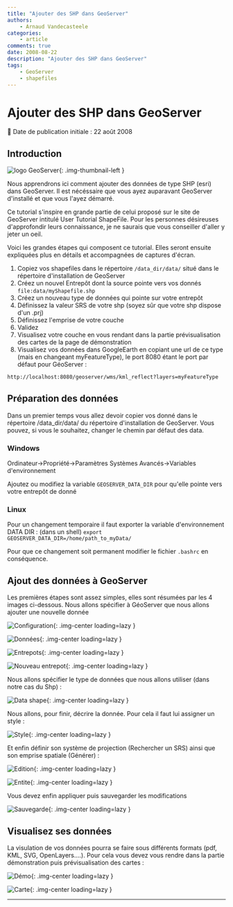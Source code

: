 ```yaml
---
title: "Ajouter des SHP dans GeoServer"
authors:
    - Arnaud Vandecasteele
categories:
    - article
comments: true
date: 2008-08-22
description: "Ajouter des SHP dans GeoServer"
tags:
    - GeoServer
    - shapefiles
---
```


# Ajouter des SHP dans GeoServer

:calendar: Date de publication initiale : 22 août 2008

## Introduction

![logo GeoServer](https://cdn.geotribu.fr/img/logos-icones/logiciels_librairies/geoserver.png "logo GeoServer"){: .img-thumbnail-left }

Nous apprendrons ici comment ajouter des données de type SHP (esri) dans GeoServer. Il est nécéssaire que vous ayez auparavant GeoServer d'installé et que vous l'ayez démarré.

Ce tutorial s'inspire en grande partie de celui proposé sur le site de GeoServer intitulé User Tutorial ShapeFile. Pour les personnes désireuses d'approfondir leurs connaissance, je ne saurais que vous conseiller d'aller y jeter un oeil.

Voici les grandes étapes qui composent ce tutorial. Elles seront ensuite expliquées plus en détails et accompagnées de captures d'écran.

1. Copiez vos shapefiles dans le répertoire `/data_dir/data/` situé dans le répertoire d'installation de GeoServer
2. Créez un nouvel Entrepôt dont la source pointe vers vos donnés `file:data/myShapefile.shp`
3. Créez un nouveau type de données qui pointe sur votre entrepôt
4. Définissez la valeur SRS de votre shp (soyez sûr que votre shp dispose d'un .prj)
5. Définissez l'emprise de votre couche
6. Validez
7. Visualisez votre couche en vous rendant dans la partie prévisualisation des cartes de la page de démonstration
8. Visualisez vos données dans GoogleEarth en copiant une url de ce type (mais en changeant myFeatureType), le port 8080 étant le port par défaut pour GéoServer :

```html
http://localhost:8080/geoserver/wms/kml_reflect?layers=myFeatureType
```

## Préparation des données

Dans un premier temps vous allez devoir copier vos donné dans le répertoire /data_dir/data/ du répertoire d'installation de GeoServer. Vous pouvez, si vous le souhaitez, changer le chemin par défaut des data.

### Windows

Ordinateur->Propriété->Paramètres Systèmes Avancés->Variables d'environnement

Ajoutez ou modifiez la variable `GEOSERVER_DATA_DIR` pour qu'elle pointe vers votre entrepôt de donné

### Linux

Pour un changement temporaire il faut exporter la variable d'environnement DATA DIR : (dans un shell) `export GEOSERVER_DATA_DIR=/home/path_to_myData/`

Pour que ce changement soit permanent modifier le fichier `.bashrc` en conséquence.

## Ajout des données à GeoServer

Les premières étapes sont assez simples, elles sont résumées par les 4 images ci-dessous. Nous allons spécifier à GéoServer que nous allons ajouter une nouvelle donnée

![Configuration](https://cdn.geotribu.fr/img/articles-blog-rdp/serveur/geoserver/configuration.jpg "Configuration"){: .img-center loading=lazy }

![Données](http://ks356007.kimsufi.com/arno/geotribu/img_site/tutoriaux/geoserver/donnees.jpg "Données"){: .img-center loading=lazy }

![Entrepots](http://ks356007.kimsufi.com/arno/geotribu/img_site/tutoriaux/geoserver/entrepots.jpg "Entrepots"){: .img-center loading=lazy }

![Nouveau entrepot](http://ks356007.kimsufi.com/arno/geotribu/img_site/tutoriaux/geoserver/nouveau_entrepot.jpg "Nouveau entrepot"){: .img-center loading=lazy }

Nous allons spécifier le type de données que nous allons utiliser (dans notre cas du Shp) :

![Data shape](http://ks356007.kimsufi.com/arno/geotribu/img_site/tutoriaux/geoserver/data_shape.jpg "Data shape"){: .img-center loading=lazy }

Nous allons, pour finir, décrire la donnée. Pour cela il faut lui assigner un style :

![Style](http://ks356007.kimsufi.com/arno/geotribu/img_site/tutoriaux/geoserver/style.jpg "Style"){: .img-center loading=lazy }

Et enfin définir son système de projection (Rechercher un SRS) ainsi que son emprise spatiale (Générer) :

![Edition](http://ks356007.kimsufi.com/arno/geotribu/img_site/tutoriaux/geoserver/edition.jpg "Edition"){: .img-center loading=lazy }

![Entite](http://ks356007.kimsufi.com/arno/geotribu/img_site/tutoriaux/geoserver/entite.jpg "Entite"){: .img-center loading=lazy }

Vous devez enfin appliquer puis sauvegarder les modifications

![Sauvegarde](http://ks356007.kimsufi.com/arno/geotribu/img_site/tutoriaux/geoserver/sauvegarde.jpg "Sauvegarde"){: .img-center loading=lazy }

## Visualisez ses données

La visulation de vos données pourra se faire sous différents formats (pdf, KML, SVG, OpenLayers....). Pour cela vous devez vous rendre dans la partie démonstration puis prévisualisation des cartes :

![Démo](http://ks356007.kimsufi.com/arno/geotribu/img_site/tutoriaux/geoserver/demo.jpg "Démo"){: .img-center loading=lazy }

![Carte](http://ks356007.kimsufi.com/arno/geotribu/img_site/tutoriaux/geoserver/carte.jpg "Carte"){: .img-center loading=lazy }

----

<!-- geotribu:authors-block -->
